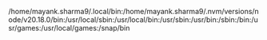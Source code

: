 /home/mayank.sharma9/.local/bin:/home/mayank.sharma9/.nvm/versions/node/v20.18.0/bin:/usr/local/sbin:/usr/local/bin:/usr/sbin:/usr/bin:/sbin:/bin:/usr/games:/usr/local/games:/snap/bin
